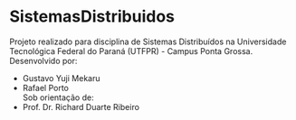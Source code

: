 # SistemasDistribuidos
Projeto realizado para disciplina de Sistemas Distribuídos na Universidade Tecnológica Federal do Paraná (UTFPR) - Campus Ponta Grossa.
Desenvolvido por:
- Gustavo Yuji Mekaru
- Rafael Porto
<br>Sob orientação de:
- Prof. Dr. Richard Duarte Ribeiro

